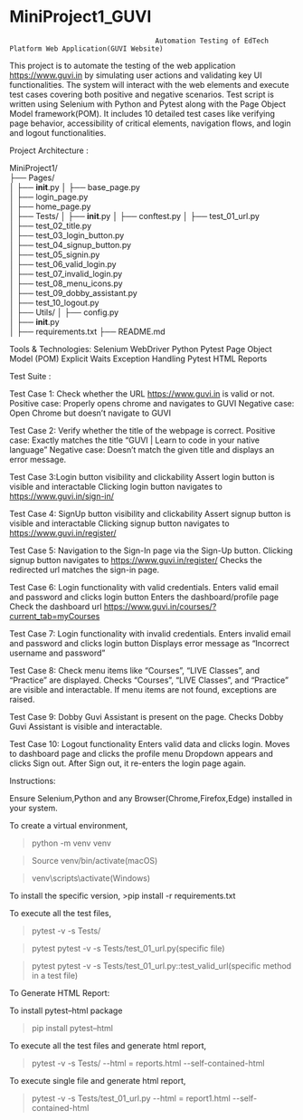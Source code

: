 # MiniProject1_GUVI
                                        Automation Testing of EdTech Platform Web Application(GUVI Website)

This project is to automate the testing of the web application https://www.guvi.in by simulating user actions and validating key UI functionalities. The system will interact with the web elements and execute test cases covering both positive and negative scenarios.
Test script is written using Selenium with Python and Pytest along with the Page Object Model framework(POM). It includes 10 detailed test cases  like verifying page behavior, accessibility of critical elements, navigation flows, and login and logout functionalities.

Project Architecture :

MiniProject1/   
├── Pages/        
│   ├── __init__.py
│   ├── base_page.py  
│   ├── login_page.py       
│   ├── home_page.py       
│
├── Tests/
│   ├── __init__.py
│   ├── conftest.py
│   ├── test_01_url.py        
│   ├── test_02_title.py    
│   ├── test_03_login_button.py     
│   ├── test_04_signup_button.py     
│   ├── test_05_signin.py     
│   ├── test_06_valid_login.py     
│   ├── test_07_invalid_login.py     
│   ├── test_08_menu_icons.py     
│   ├── test_09_dobby_assistant.py     
│   ├── test_10_logout.py        
│
├── Utils/
│   ├── config.py   
│   ├── __init__.py        
│
├── requirements.txt 
├── README.md  

Tools & Technologies:
Selenium WebDriver
Python 
Pytest
Page Object Model (POM)
Explicit Waits
Exception Handling
Pytest HTML Reports

Test Suite : 

Test Case 1: Check whether the URL https://www.guvi.in is valid or not.
Positive case: Properly opens chrome and navigates to GUVI
Negative case: Open Chrome but doesn’t navigate to GUVI


Test Case 2: Verify whether the title of the webpage is correct.
Positive case: Exactly matches the title “GUVI | Learn to code in your native language”
Negative case: Doesn’t match the given title and displays an error message.

Test Case 3:Login button visibility and clickability
Assert login button is visible and interactable
Clicking login button navigates to https://www.guvi.in/sign-in/

Test Case 4: SignUp button visibility and clickability
Assert signup button is visible and interactable
Clicking signup button navigates to https://www.guvi.in/register/

Test Case 5:  Navigation to the Sign-In page via the Sign-Up button.
Clicking signup button navigates to https://www.guvi.in/register/
Checks the redirected url matches the sign-in page.

Test Case 6: Login functionality with valid credentials.
Enters valid email and password and clicks login button
Enters the dashboard/profile page
Check the dashboard url https://www.guvi.in/courses/?current_tab=myCourses

Test Case 7: Login functionality with invalid credentials.
Enters invalid email and password and clicks login button
Displays error message as “Incorrect username and password”

Test Case 8: Check menu items like “Courses”, “LIVE Classes”, and “Practice” are displayed.
Checks  “Courses”, “LIVE Classes”, and “Practice” are visible and interactable.
If menu items are not  found, exceptions are raised.

Test Case 9: Dobby Guvi Assistant is present on the page.
Checks  Dobby Guvi Assistant is visible and interactable.

Test Case 10: Logout functionality
Enters valid data and clicks login.
Moves to dashboard page and clicks the profile menu
Dropdown appears and clicks Sign out.
After Sign out, it re-enters the login page again.

Instructions:

Ensure Selenium,Python and any Browser(Chrome,Firefox,Edge) installed in your system. 

To create a virtual environment,
>python -m venv venv

>Source venv/bin/activate(macOS)

>venv\scripts\activate(Windows)

To install the specific version,
	>pip install -r requirements.txt

To execute all the test files,
>pytest -v -s Tests/

>pytest pytest -v -s Tests/test_01_url.py(specific file)

>pytest pytest -v -s Tests/test_01_url.py::test_valid_url(specific method in a test file)


To Generate HTML Report:

To install pytest–html package
>pip install pytest–html

To execute all the test files and generate html report,
>pytest -v -s Tests/   --html = reports.html    --self-contained-html

To execute single file and generate html report,
>pytest -v -s Tests/test_01_url.py   --html = report1.html   --self-contained-html









